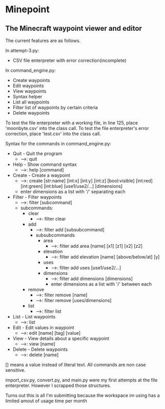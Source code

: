 # Minepoint
## The Minecraft waypoint viewer and editor

The current features are as follows.

In attempt-3.py:
- CSV file enterpreter with error correction(incomplete)

In command_engine.py:
- Create waypoints
- Edit waypoints
- View waypoints
- Syntax helper
- List all waypoints
- Filter list of waypoints by certain criteria
- Delete waypoints

To test the file enterpreter with a working file,
in line 125, place 'moonbyte.csv' into the class call.
To test the file enterpreter's error correction, 
place 'test.csv' into the class call.


Syntax for the commands in command_engine.py:

- Quit  -  Quit the program
    - -->: quit
- Help  -  Show command syntax
    - -->: help [command]
- Create  -  Create a waypoint
    - -->: create [str:name] [int:x] [int:y] [int:z] [bool:visible] [int:red] [int:green] [int:blue] [use1/use2/...] [dimensions]
    - enter dimensions as a list with '/' separating each
- Filter  -  Filter waypoints
    - -->: filter [subcommand]
    - subcommands:
        - clear
            - -->: filter clear
        - add
            - -->: filter add [subsubcommand]
            - subsubcommands
                - area
                    - -->: filter add area [name] [x1] [z1] [x2] [z2]
                - elevation
                    - -->: filter add elevation [name] [above/below/at] [y]
                - uses
                    - -->: filter add uses [use1/use2/...]
                - dimensions
                    - -->: filter add dimensions [dimensions]
                    - enter dimensions as a list with '/' between each
        - remove
            - -->: filter remove [name]
            - -->: filter remove [uses/dimensions]
        - list
            - -->: filter list
- List  -  List waypoints
    - -->: list
- Edit  -  Edit values in waypoint
    - -->: edit [name] [tag] [value]
- View  -  View details about a specific waypoint
    - -->: view [name]
- Delete  -  Delete waypoints
    - -->: delete [name]

[] means a value instead of literal text. All commands are non case sensitive.


import_csv.py, convert.py, and main.py were my first attempts at the file enterpreter.
However I scrapped those structures.

Turns out this is all I'm submitting because the workspace im using has a limited amout of usage time per month 

